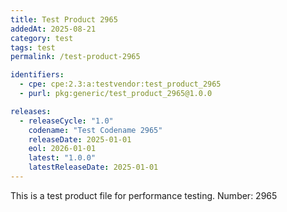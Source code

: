 ```yaml
---
title: Test Product 2965
addedAt: 2025-08-21
category: test
tags: test
permalink: /test-product-2965

identifiers:
  - cpe: cpe:2.3:a:testvendor:test_product_2965
  - purl: pkg:generic/test_product_2965@1.0.0

releases:
  - releaseCycle: "1.0"
    codename: "Test Codename 2965"
    releaseDate: 2025-01-01
    eol: 2026-01-01
    latest: "1.0.0"
    latestReleaseDate: 2025-01-01
---
```


This is a test product file for performance testing. Number: 2965
